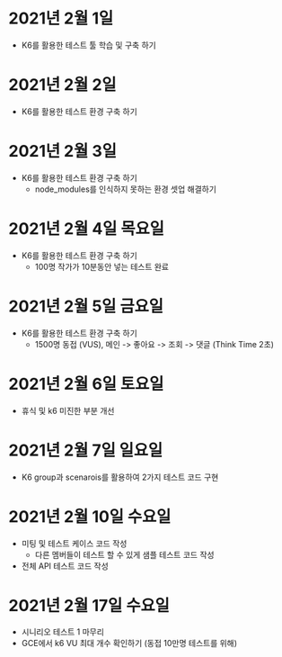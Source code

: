 
# 2021년 2월 1일

- K6를 활용한 테스트 툴 학습 및 구축 하기 

# 2021년 2월 2일 

- K6를 활용한 테스트 환경 구축 하기

# 2021년 2월 3일 

- K6를 활용한 테스트 환경 구축 하기
    - node_modules를 인식하지 못하는 환경 셋업 해결하기 

# 2021년 2월 4일 목요일 
- K6를 활용한 테스트 환경 구축 하기
  - 100명 작가가 10분동안 넣는 테스트 완료 
  
# 2021년 2월 5일 금요일 

- K6를 활용한 테스트 환경 구축 하기
  - 1500명 동접 (VUS), 메인 -> 좋아요 -> 조회 -> 댓글 (Think Time 2초)
  
# 2021년 2월 6일 토요일 

- 휴식 및 k6 미진한 부분 개선 

# 2021년 2월 7일 일요일

- K6 group과 scenarois를 활용하여 2가지 테스트 코드 구현

# 2021년 2월 10일 수요일 

- 미팅 및 테스트 케이스 코드 작성
    - 다른 멤버들이 테스트 할 수 있게 샘플 테스트 코드 작성 
- 전체 API 테스트 코드 작성 

# 2021년 2월 17일 수요일 

- 시니리오 테스트 1 마무리 
- GCE에서 k6 VU 최대 개수 확인하기 (동접 10만명 테스트를 위해) 

